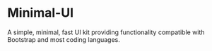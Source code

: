 # Minimal-UI
A simple, minimal, fast UI kit providing functionality compatible with Bootstrap and most coding languages.
